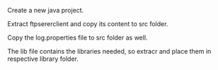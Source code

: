 Create a new java project.

Extract ftpsererclient and copy its content to src folder.

Copy the log.properties file to src folder as well.

The lib file contains the libraries needed, so extracr and place them in respective library folder.
